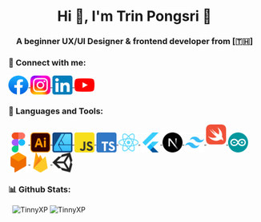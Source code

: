 <h1 align="center">Hi 👋, I'm Trin Pongsri 🧊</h1>
<h3 align="center">A beginner UX/UI Designer & frontend developer from [🇹🇭]</h3>

### 📱 Connect with me:
<p align="left">
  <a href="https://fb.com/trinpsri.11" target="blank" rel="noreferrer">
    <img align="center"
    src="https://raw.githubusercontent.com/TinnyXP/TinnyXP/500c860ebc333636fc9da4f587baf964b955b44f/SVG/Facebook.svg"
    alt="trin.psri"
    height="38" width="40"
    />
  </a>
  <a href="https://instagram.com/trinpsri.11" target="blank" rel="noreferrer">
    <img align="center"
    src="https://raw.githubusercontent.com/TinnyXP/TinnyXP/500c860ebc333636fc9da4f587baf964b955b44f/SVG/Instagram.svg"
    alt="trinpsri.11"
    height="38" width="40"
    />
  </a>
  <a href="https://linkedin.com/in/trinpsri11/" target="blank" rel="noreferrer">
    <img align="center"
    src="https://raw.githubusercontent.com/TinnyXP/TinnyXP/ce815361744dd7525b9f3a4773f44666bcaccb7d/SVG/Linkedin.svg"
    alt="trin.psri"
    height="38" width="40"
    />
  </a>
  <a href="https://youtube.com/@TinnyXP" target="blank" rel="noreferrer">
    <img align="center"
    src="https://raw.githubusercontent.com/TinnyXP/TinnyXP/a0f512eeb2af4cfd2cfb2668f72462d933ea20e7/SVG/Youtube.svg"
    alt="trin.psri"
    height="38" width="40"
    />
  </a> 
</p>

### 🔧 Languages and Tools:
<p align="left">
  <a href="https://www.figma.com/" target="_blank" rel="noreferrer">
    <img align="center"
    src="https://raw.githubusercontent.com/TinnyXP/TinnyXP/500c860ebc333636fc9da4f587baf964b955b44f/SVG/Figma.svg"
    alt="Figma"
    width="40" height="40"
    />
  </a>
  <a href="https://www.adobe.com/th_en/products/illustrator.html" target="_blank" rel="noreferrer">
    <img align="center"
    src="https://raw.githubusercontent.com/TinnyXP/TinnyXP/500c860ebc333636fc9da4f587baf964b955b44f/SVG/illustrator.svg"
    alt="illustrator"
    width="40" height="40"
    />
  </a>
  <a href="https://affinity.serif.com/en-us/designer" target="_blank" rel="noreferrer">
    <img align="center"
    src="https://raw.githubusercontent.com/TinnyXP/TinnyXP/500c860ebc333636fc9da4f587baf964b955b44f/SVG/AffDesign.svg"
    alt="Affinity Design" 
    width="40" height="40"
    />
  </a> 
  <a href="https://developer.mozilla.org/en-US/docs/Web/JavaScript" target="_blank" rel="noreferrer">
    <img align="center"
    src="https://raw.githubusercontent.com/TinnyXP/TinnyXP/500c860ebc333636fc9da4f587baf964b955b44f/SVG/JavaS.svg" 
    alt="Javascript" 
    width="40" height="40"
    />
  </a> 
  <a href="https://www.typescriptlang.org" target="_blank" rel="noreferrer">
    <img align="center"
    src="https://raw.githubusercontent.com/TinnyXP/TinnyXP/500c860ebc333636fc9da4f587baf964b955b44f/SVG/TypeS.svg"
    alt="Typescript"
    width="40" height="40"
    />
  </a> 
  <a href="https://react.dev" target="_blank" rel="noreferrer">
    <img align="center"
    src="https://raw.githubusercontent.com/TinnyXP/TinnyXP/500c860ebc333636fc9da4f587baf964b955b44f/SVG/ReactJS.svg" 
    alt="ReactJS"
    width="40" height="40"
    />
  </a>
  <a href="https://flutter.dev/" target="_blank" rel="noreferrer">
    <img align="center"
    src="https://raw.githubusercontent.com/TinnyXP/TinnyXP/029a19b3f9cf5fd583e71717914ba199a51fb45a/SVG/Flutter.svg"
    alt="Flutter"
    width="40" height="40"
    />
  </a>
  <a href="https://nextjs.org" target="_blank" rel="noreferrer">
    <img align="center"
    src="https://raw.githubusercontent.com/TinnyXP/TinnyXP/500c860ebc333636fc9da4f587baf964b955b44f/SVG/NextJS.svg"
    alt="NextJS"
    width="40" height="40"
    />
  </a>
  <a href="https://tailwindcss.com/" target="_blank" rel="noreferrer">
    <img align="center"
    src="https://raw.githubusercontent.com/TinnyXP/TinnyXP/029a19b3f9cf5fd583e71717914ba199a51fb45a/SVG/TailwindCSS.svg"
    alt="TailwindCSS"
    width="40" height="40"
    />
  </a>
  <a href="https://developer.apple.com/swift" target="_blank" rel="noreferrer">
    <img src="https://raw.githubusercontent.com/TinnyXP/TinnyXP/500c860ebc333636fc9da4f587baf964b955b44f/SVG/Swift.svg"
    alt="Swift" 
    width="40" height="40"
    />
  </a>
  <a href="https://www.arduino.cc/" target="_blank" rel="noreferrer">
    <img align="center"
    src="https://raw.githubusercontent.com/TinnyXP/TinnyXP/f5a5274a08a079b963e6040d2151b3d7060b911b/SVG/Arduino.svg" 
    alt="Arduino" 
    width="40" height="40"
    />
  </a>
  <a href="https://cloud.google.com/dialogflow" target="_blank" rel="noreferrer">
    <img align="center"
    src="https://raw.githubusercontent.com/TinnyXP/TinnyXP/500c860ebc333636fc9da4f587baf964b955b44f/SVG/Dialogflow.svg" 
    alt="Dialogflow"
    width="40" height="40"
    />
  </a>
  <a href="https://firebase.google.com/" target="_blank" rel="noreferrer">
    <img align="center"
    src="https://raw.githubusercontent.com/TinnyXP/TinnyXP/029a19b3f9cf5fd583e71717914ba199a51fb45a/SVG/Firebase.svg"
    alt="Firebase"
    width="40" height="40"
    />
  </a>
  <a href="https://unity.com/" target="_blank" rel="noreferrer">
    <img align="center"
    src="https://raw.githubusercontent.com/TinnyXP/TinnyXP/510695290b4651c56510d103bece0ffb70581980/SVG/Unity.svg"
    alt="Unity"
    width="40" height="40"
    />
  </a>
</p>


### 📊 Github Stats:
<p align="left">&nbsp;
  <img src="https://github-readme-stats.vercel.app/api?username=tinnyxp&show_icons=true&theme=cobalt&title_color=c4ccd4&text_color=c4ccd4&bg_color=11151b&hide_border=true&locale=en" 
  alt="TinnyXP" />
  <img src="https://github-readme-stats.vercel.app/api/top-langs?username=tinnyxp&show_icons=true&theme=cobalt&title_color=c4ccd4&text_color=c4ccd4&bg_color=11151b&hide_border=true&locale=en&layout=compact" 
  alt="TinnyXP" />
</p>

